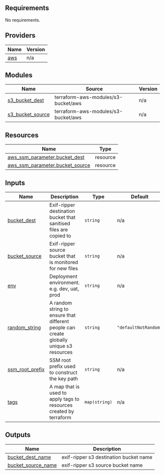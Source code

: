 <!-- BEGIN_TF_DOCS -->
## Requirements

No requirements.

## Providers

| Name | Version |
|------|---------|
| <a name="provider_aws"></a> [aws](#provider\_aws) | n/a |

## Modules

| Name | Source | Version |
|------|--------|---------|
| <a name="module_s3_bucket_dest"></a> [s3\_bucket\_dest](#module\_s3\_bucket\_dest) | terraform-aws-modules/s3-bucket/aws | n/a |
| <a name="module_s3_bucket_source"></a> [s3\_bucket\_source](#module\_s3\_bucket\_source) | terraform-aws-modules/s3-bucket/aws | n/a |

## Resources

| Name | Type |
|------|------|
| [aws_ssm_parameter.bucket_dest](https://registry.terraform.io/providers/hashicorp/aws/latest/docs/resources/ssm_parameter) | resource |
| [aws_ssm_parameter.bucket_source](https://registry.terraform.io/providers/hashicorp/aws/latest/docs/resources/ssm_parameter) | resource |

## Inputs

| Name | Description | Type | Default | Required |
|------|-------------|------|---------|:--------:|
| <a name="input_bucket_dest"></a> [bucket\_dest](#input\_bucket\_dest) | Exif-ripper destination bucket that sanitised files are copied to | `string` | n/a | yes |
| <a name="input_bucket_source"></a> [bucket\_source](#input\_bucket\_source) | Exif-ripper source bucket that is monitored for new files | `string` | n/a | yes |
| <a name="input_env"></a> [env](#input\_env) | Deployment environment. e.g. dev, uat, prod | `string` | n/a | yes |
| <a name="input_random_string"></a> [random\_string](#input\_random\_string) | A random string to ensure that different people can create globally unique s3 resources | `string` | `"defaultNotRandom"` | no |
| <a name="input_ssm_root_prefix"></a> [ssm\_root\_prefix](#input\_ssm\_root\_prefix) | SSM root prefix used to construct the key path | `string` | n/a | yes |
| <a name="input_tags"></a> [tags](#input\_tags) | A map that is used to apply tags to resources created by terraform | `map(string)` | n/a | yes |

## Outputs

| Name | Description |
|------|-------------|
| <a name="output_bucket_dest_name"></a> [bucket\_dest\_name](#output\_bucket\_dest\_name) | exif-ripper s3 destination bucket name |
| <a name="output_bucket_source_name"></a> [bucket\_source\_name](#output\_bucket\_source\_name) | exif-ripper s3 source bucket name |
<!-- END_TF_DOCS -->